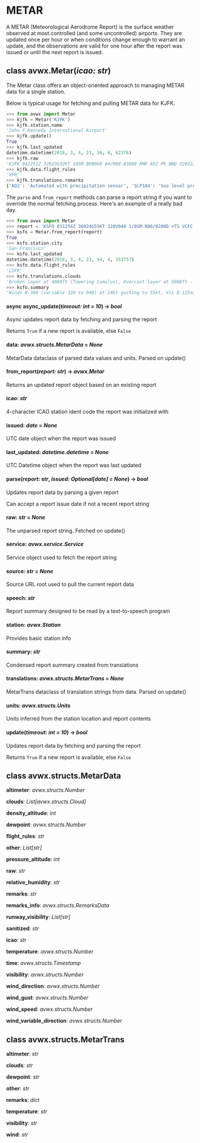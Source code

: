 # METAR

A METAR (Meteorological Aerodrome Report) is the surface weather observed at most controlled (and some uncontrolled) airports. They are updated once per hour or when conditions change enough to warrant an update, and the observations are valid for one hour after the report was issued or until the next report is issued.

## class avwx.**Metar**(*icao: str*)

The Metar class offers an object-oriented approach to managing METAR data for a single station.

Below is typical usage for fetching and pulling METAR data for KJFK.

```python
>>> from avwx import Metar
>>> kjfk = Metar('KJFK')
>>> kjfk.station.name
'John F Kennedy International Airport'
>>> kjfk.update()
True
>>> kjfk.last_updated
datetime.datetime(2018, 3, 4, 23, 36, 6, 62376)
>>> kjfk.raw
'KJFK 042251Z 32023G32KT 10SM BKN060 04/M08 A3008 RMK AO2 PK WND 32032/2251 SLP184 T00441078'
>>> kjfk.data.flight_rules
'VFR'
>>> kjfk.translations.remarks
{'AO2': 'Automated with precipitation sensor', 'SLP184': 'Sea level pressure: 1018.4 hPa', 'T00441078': 'Temperature 4.4°C and dewpoint -7.8°C'}
```

The `parse` and `from_report` methods can parse a report string if you want to override the normal fetching process. Here's an example of a really bad day.

```python
>>> from avwx import Metar
>>> report = 'KSFO 031254Z 36024G55KT 320V040 1/8SM R06/0200D +TS VCFC OVC050 BKN040TCU 14/10 A2978 RMK AIRPORT CLOSED'
>>> ksfo = Metar.from_report(report)
True
>>> ksfo.station.city
'San Francisco'
>>> ksfo.last_updated
datetime.datetime(2018, 3, 4, 23, 54, 4, 353757)
>>> ksfo.data.flight_rules
'LIFR'
>>> ksfo.translations.clouds
'Broken layer at 4000ft (Towering Cumulus), Overcast layer at 5000ft - Reported AGL'
>>> ksfo.summary
'Winds N-360 (variable 320 to 040) at 24kt gusting to 55kt, Vis 0.125sm, Temp 14C, Dew 10C, Alt 29.78inHg, Heavy Thunderstorm, Vicinity Funnel Cloud, Broken layer at 4000ft (Towering Cumulus), Overcast layer at 5000ft'
```

#### async **async_update**(*timeout: int = 10*) -> *bool*

Async updates report data by fetching and parsing the report

Returns `True` if a new report is available, else `False`

#### **data**: *avwx.structs.MetarData* = *None*

MetarData dataclass of parsed data values and units. Parsed on update()

#### **from_report**(*report: str*) -> *avwx.Metar*

Returns an updated report object based on an existing report

#### **icao**: *str*

4-character ICAO station ident code the report was initialized with

#### **issued**: *date* = *None*

UTC date object when the report was issued

#### **last_updated**: *datetime.datetime* = *None*

UTC Datetime object when the report was last updated

#### **parse**(*report: str*, *issued: Optional[date] = None*) -> *bool*

Updates report data by parsing a given report

Can accept a report issue date if not a recent report string

#### **raw**: *str* = *None*

The unparsed report string. Fetched on update()

#### **service**: *avwx.service.Service*

Service object used to fetch the report string

#### **source**: *str* = *None*

Source URL root used to pull the current report data

#### **speech**: *str*

Report summary designed to be read by a text-to-speech program

#### **station**: *avwx.Station*

Provides basic station info

#### **summary**: *str*

Condensed report summary created from translations

#### **translations**: *avwx.structs.MetarTrans* = *None*

MetarTrans dataclass of translation strings from data. Parsed on update()

#### **units**: *avwx.structs.Units*

Units inferred from the station location and report contents

#### **update**(*timeout: int = 10*) -> *bool*

Updates report data by fetching and parsing the report

Returns `True` if a new report is available, else `False`

## class avwx.structs.**MetarData**

**altimeter**: *avwx.structs.Number*

**clouds**: *List[avwx.structs.Cloud]*

**density_altitude**: *int*

**dewpoint**: *avwx.structs.Number*

**flight_rules**: *str*

**other**: *List[str]*

**pressure_altitude**: *int*

**raw**: *str*

**relative_humidity**: *str*

**remarks**: *str*

**remarks_info**: *avwx.structs.RemarksData*

**runway_visibility**: *List[str]*

**sanitized**: *str*

**icao**: *str*

**temperature**: *avwx.structs.Number*

**time**: *avwx.structs.Timestamp*

**visibility**: *avwx.structs.Number*

**wind_direction**: *avwx.structs.Number*

**wind_gust**: *avwx.structs.Number*

**wind_speed**: *avwx.structs.Number*

**wind_variable_direction**: *avwx.structs.Number*

## class avwx.structs.**MetarTrans**

**altimeter**: *str*

**clouds**: *str*

**dewpoint**: *str*

**other**: *str*

**remarks**: *dict*

**temperature**: *str*

**visibility**: *str*

**wind**: *str*
